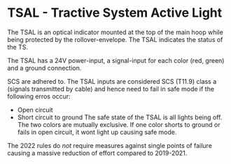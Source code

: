 # TSAL - Tractive System Active Light
The TSAL is an optical indicator mounted at the top of the main hoop while being protected by the rollover-envelope. The TSAL indicates the status of the TS.

The TSAL has a 24V power-input, a signal-input for each color (red, green) and a ground connection.

SCS are adhered to. The TSAL inputs are considered SCS (T11.9) class a (signals transmitted by cable) and hence need to fail in safe mode if the following erros occur:
- Open circuit
- Short circuit to ground
The safe state of the TSAL is all lights being off. The two colors are mutually exclusive. If one color shorts to ground or fails in open circuit, it wont light up causing safe mode.

The 2022 rules do *not* require measures against single points of failure causing a massive reduction of effort compared to 2019-2021.